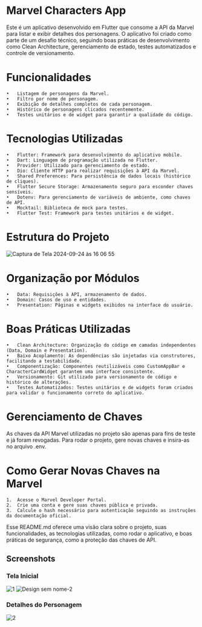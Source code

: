 # Marvel Characters App

Este é um aplicativo desenvolvido em Flutter que consome a API da Marvel para listar e exibir detalhes dos personagens. O aplicativo foi criado como parte de um desafio técnico, seguindo boas práticas de desenvolvimento como Clean Architecture, gerenciamento de estado, testes automatizados e controle de versionamento.

# Funcionalidades

	•	Listagem de personagens da Marvel.
	•	Filtro por nome de personagem.
	•	Exibição de detalhes completos de cada personagem.
	•	Histórico de personagens clicados recentemente.
	•	Testes unitários e de widget para garantir a qualidade do código.

# Tecnologias Utilizadas

	•	Flutter: Framework para desenvolvimento do aplicativo mobile.
	•	Dart: Linguagem de programação utilizada no Flutter.
	•	Provider: Utilizado para gerenciamento de estado.
	•	Dio: Cliente HTTP para realizar requisições à API da Marvel.
	•	Shared Preferences: Para persistência de dados locais (histórico de cliques).
	•	Flutter Secure Storage: Armazenamento seguro para esconder chaves sensíveis.
	•	Dotenv: Para gerenciamento de variáveis de ambiente, como chaves de API.
	•	Mocktail: Biblioteca de mock para testes.
	•	Flutter Test: Framework para testes unitários e de widget.

# Estrutura do Projeto
![Captura de Tela 2024-09-24 às 16 06 55](https://github.com/user-attachments/assets/3919763b-64ec-4f44-b2da-7a3747fcce72)


# Organização por Módulos

	•	Data: Requisições à API, armazenamento de dados.
	•	Domain: Casos de uso e entidades.
	•	Presentation: Páginas e widgets exibidos na interface do usuário.

# Boas Práticas Utilizadas

	•	Clean Architecture: Organização do código em camadas independentes (Data, Domain e Presentation).
	•	Baixo Acoplamento: As dependências são injetadas via construtores, facilitando a testabilidade.
	•	Componentização: Componentes reutilizáveis como CustomAppBar e CharacterCardWidget garantem uma interface consistente.
	•	Versionamento: Git utilizado para versionamento de código e histórico de alterações.
	•	Testes Automatizados: Testes unitários e de widgets foram criados para validar o funcionamento correto do aplicativo.

# Gerenciamento de Chaves

As chaves da API Marvel utilizadas no projeto são apenas para fins de teste e já foram revogadas. Para rodar o projeto, gere novas chaves e insira-as no arquivo .env.

# Como Gerar Novas Chaves na Marvel

	1.	Acesse o Marvel Developer Portal.
	2.	Crie uma conta e gere suas chaves pública e privada.
	3.	Calcule o hash necessário para autenticação seguindo as instruções da documentação oficial.



Esse README.md oferece uma visão clara sobre o projeto, suas funcionalidades, as tecnologias utilizadas, como rodar o aplicativo, e boas práticas de segurança, como a proteção das chaves de API.


## Screenshots

### Tela Inicial
![1](https://github.com/user-attachments/assets/4fabb57f-27a8-437f-9625-636d474d56c8)
![Design sem nome-2](https://github.com/user-attachments/assets/dac42ab7-f0ca-4503-ace5-4155b56b92a8)




### Detalhes do Personagem
![2](https://github.com/user-attachments/assets/a73c654c-960f-4194-858a-04dd3ab57a4d)







